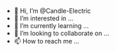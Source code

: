 - 👋 Hi, I’m @Candle-Electric
- 👀 I’m interested in ...
- 🌱 I’m currently learning ...
- 💞️ I’m looking to collaborate on ...
- 📫 How to reach me ...

<!---
Candle-Electric/Candle-Electric is a ✨ special ✨ repository because its `README.md` (this file) appears on your GitHub profile.
You can click the Preview link to take a look at your changes.
--->
